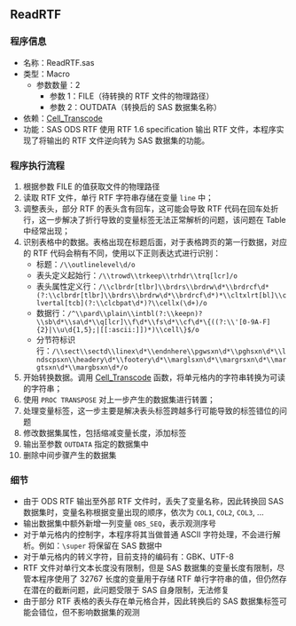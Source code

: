 ## ReadRTF

### 程序信息

- 名称：ReadRTF.sas
- 类型：Macro
  - 参数数量：2
    - 参数 1：FILE（待转换的 RTF 文件的物理路径）
    - 参数 2：OUTDATA（转换后的 SAS 数据集名称）
- 依赖：[Cell_Transcode](./Cell_Transcode.md)
- 功能：SAS ODS RTF 使用 RTF 1.6 specification 输出 RTF 文件，本程序实现了将输出的 RTF 文件逆向转为 SAS 数据集的功能。

### 程序执行流程
1. 根据参数 FILE 的值获取文件的物理路径
2. 读取 RTF 文件，单行 RTF 字符串存储在变量 `line` 中；
3. 调整表头，部分 RTF 的表头含有回车，这可能会导致 RTF 代码在回车处折行，这一步解决了折行导致的变量标签无法正常解析的问题，该问题在 Table 中经常出现；
4. 识别表格中的数据。表格出现在标题后面，对于表格跨页的第一行数据，对应的 RTF 代码会稍有不同，使用以下正则表达式进行识别：
    - 标题：`/\\outlinelevel\d/o`
    - 表头定义起始行：`/\\trowd\\trkeep\\trhdr\\trq[lcr]/o`
    - 表头属性定义行：`/\\clbrdr[tlbr]\\brdrs\\brdrw\d*\\brdrcf\d*(?:\\clbrdr[tlbr]\\brdrs\\brdrw\d*\\brdrcf\d*)*\\cltxlrt[bl]\\clvertal[tcb](?:\\clcbpat\d*)?\\cellx(\d+)/o`
    - 数据行：`/^\\pard\\plain\\intbl(?:\\keepn)?\\sb\d*\\sa\d*\\q[lcr]\\f\d*\\fs\d*\\cf\d*\{((?:\\'[0-9A-F]{2}|\\u\d{1,5};|[[:ascii:]])*)\\cell\}$/o`
    - 分节符标识行：`/\\sect\\sectd\\linex\d*\\endnhere\\pgwsxn\d*\\pghsxn\d*\\lndscpsxn\\headery\d*\\footery\d*\\marglsxn\d*\\margrsxn\d*\\margtsxn\d*\\margbsxn\d*/o`
5. 开始转换数据。调用 [Cell_Transcode](./Cell_Transcode.md) 函数，将单元格内的字符串转换为可读的字符串；
6. 使用 `PROC TRANSPOSE` 对上一步产生的数据集进行转置；
7. 处理变量标签，这一步主要是解决表头标签跨越多行可能导致的标签错位的问题
8. 修改数据集属性，包括缩减变量长度，添加标签
9. 输出至参数 `OUTDATA` 指定的数据集中
10. 删除中间步骤产生的数据集

### 细节
- 由于 ODS RTF 输出至外部 RTF 文件时，丢失了变量名称，因此转换回 SAS 数据集时，变量名称根据变量出现的顺序，依次为 `COL1`, `COL2`, `COL3`, ...
- 输出数据集中额外新增一列变量 `OBS_SEQ`，表示观测序号
- 对于单元格内的控制字，本程序将其当做普通 ASCII 字符处理，不会进行解析。例如：`\super` 将保留在 SAS 数据中
- 对于单元格内的转义字符，目前支持的编码有：GBK、UTF-8
- RTF 文件对单行文本长度没有限制，但是 SAS 数据集的变量长度有限制，尽管本程序使用了 32767 长度的变量用于存储 RTF 单行字符串的值，但仍然存在潜在的截断问题，此问题受限于 SAS 自身限制，无法修复
- 由于部分 RTF 表格的表头存在单元格合并，因此转换后的 SAS 数据集标签可能会错位，但不影响数据集的观测